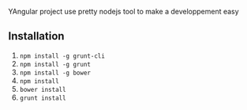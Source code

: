 YAngular project use pretty nodejs tool to make a developpement easy

## Installation
1. `npm install -g grunt-cli`
2. `npm install -g grunt`
3. `npm install -g bower`
3. `npm install`
4. `bower install`
5. `grunt install`